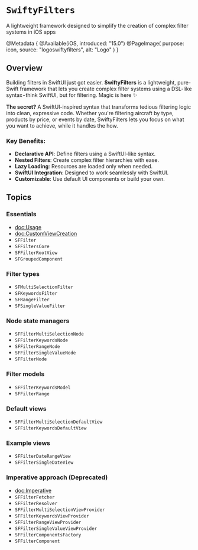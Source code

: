 # ``SwiftyFilters``

A lightweight framework designed to simplify the creation of complex filter systems in iOS apps 


@Metadata {
    @Available(iOS, introduced: "15.0")
    @PageImage(
               purpose: icon,
               source: "logoswiftyfilters",
               alt: "Logo"
               )
}


## Overview

Building filters in SwiftUI just got easier. **SwiftyFilters** is a lightweight, pure-Swift framework that lets you create complex filter systems using a DSL-like syntax - think SwiftUI, but for filtering. Magic is here ✨

**The secret?** A SwiftUI-inspired syntax that transforms tedious filtering logic into clean, expressive code. Whether you're filtering aircraft by type, products by price, or events by date, SwiftyFilters lets you focus on what you want to achieve, while it handles the how.

### Key Benefits:
- **Declarative API**: Define filters using a SwiftUI-like syntax.
- **Nested Filters**: Create complex filter hierarchies with ease.
- **Lazy Loading**: Resources are loaded only when needed.
- **SwiftUI Integration**: Designed to work seamlessly with SwiftUI.
- **Customizable**: Use default UI components or build your own.

## Topics

### Essentials

- <doc:Usage>
- <doc:CustomViewCreation>
- ``SFFilter``
- ``SFFiltersCore``
- ``SFFilterRootView``
- ``SFGroupedComponent``

### Filter types

- ``SFMultiSelectionFilter``
- ``SFKeywordsFilter``
- ``SFRangeFilter``
- ``SFSingleValueFilter``

### Node state managers

- ``SFFilterMultiSelectionNode``
- ``SFFilterKeywordsNode``
- ``SFFilterRangeNode``
- ``SFFilterSingleValueNode``
- ``SFFilterNode``

### Filter models

- ``SFFilterKeywordsModel``
- ``SFFilterRange``

### Default views

- ``SFFilterMultiSelectionDefaultView``
- ``SFFilterKeywordsDefaultView``

### Example views

- ``SFFilterDateRangeView``
- ``SFFilterSingleDateView``


### Imperative approach (**Deprecated**)

- <doc:Imperative>
- ``SFFilterFetcher``
- ``SFFilterResolver``
- ``SFFilterMultiSelectionViewProvider``
- ``SFFilterKeywordsViewProvider``
- ``SFFilterRangeViewProvider``
- ``SFFilterSingleValueViewProvider``
- ``SFFilterComponentsFactory``
- ``SFFilterComponent``


